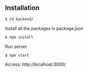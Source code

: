 
## Installation

```sh
$ cd backend/
```

Install all the packages in package.json
```sh
$ npm install
```

Run server
```sh
$ npm start
```

Access: http://localhost:3000/
